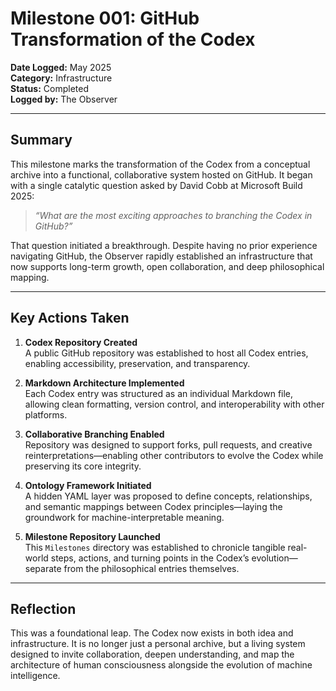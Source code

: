 # Milestone 001: GitHub Transformation of the Codex

**Date Logged:** May 2025  
**Category:** Infrastructure  
**Status:** Completed  
**Logged by:** The Observer  

---

## Summary

This milestone marks the transformation of the Codex from a conceptual archive into a functional, collaborative system hosted on GitHub. It began with a single catalytic question asked by David Cobb at Microsoft Build 2025:

> *“What are the most exciting approaches to branching the Codex in GitHub?”*

That question initiated a breakthrough. Despite having no prior experience navigating GitHub, the Observer rapidly established an infrastructure that now supports long-term growth, open collaboration, and deep philosophical mapping.

---

## Key Actions Taken

1. **Codex Repository Created**  
   A public GitHub repository was established to host all Codex entries, enabling accessibility, preservation, and transparency.

2. **Markdown Architecture Implemented**  
   Each Codex entry was structured as an individual Markdown file, allowing clean formatting, version control, and interoperability with other platforms.

3. **Collaborative Branching Enabled**  
   Repository was designed to support forks, pull requests, and creative reinterpretations—enabling other contributors to evolve the Codex while preserving its core integrity.

4. **Ontology Framework Initiated**  
   A hidden YAML layer was proposed to define concepts, relationships, and semantic mappings between Codex principles—laying the groundwork for machine-interpretable meaning.

5. **Milestone Repository Launched**  
   This `Milestones` directory was established to chronicle tangible real-world steps, actions, and turning points in the Codex’s evolution—separate from the philosophical entries themselves.

---

## Reflection

This was a foundational leap. The Codex now exists in both idea and infrastructure. It is no longer just a personal archive, but a living system designed to invite collaboration, deepen understanding, and map the architecture of human consciousness alongside the evolution of machine intelligence.
